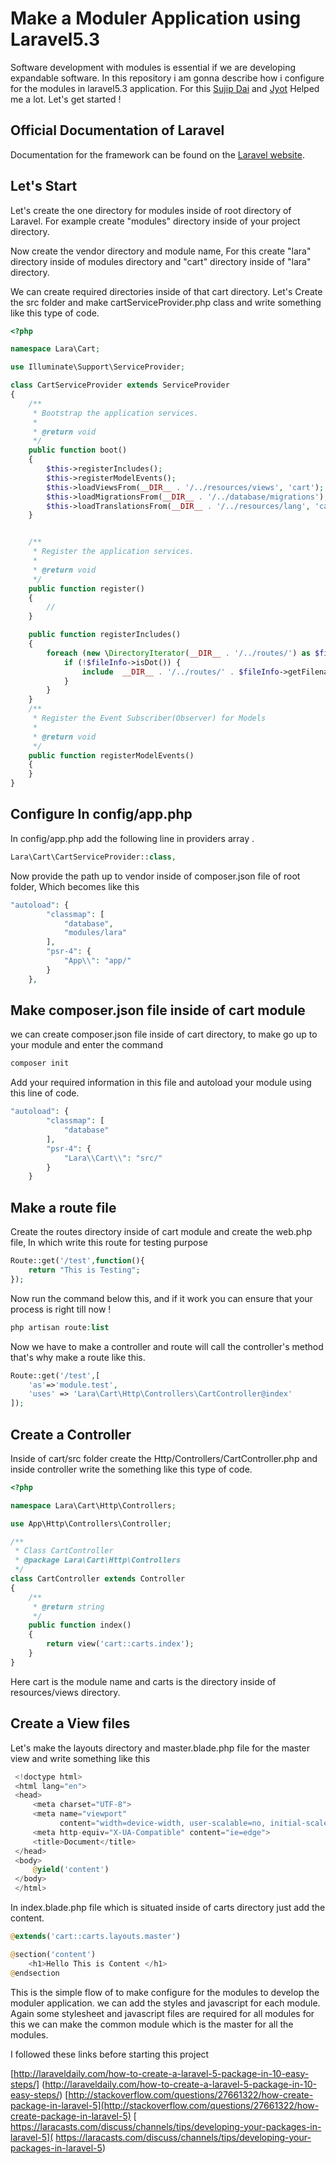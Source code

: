 # Make a Moduler Application using Laravel5.3

Software development with modules is essential if we are developing expandable software. In this repository i am gonna 
describe  how i configure for the modules in laravel5.3 application. For this [Sujip Dai](https://github.com/sudiptpas) and [Jyot](https://github.com/coderjay12)
 Helped me a lot.
 Let's get started ! 

## Official Documentation of Laravel

Documentation for the framework can be found on the [Laravel website](http://laravel.com/docs).

## Let's Start

Let's create the one directory for modules inside of root directory of Laravel. For example create "modules" directory 
inside of your project directory. 

Now create the vendor directory and module name, For this create "lara" directory inside of modules directory and "cart"
directory inside of "lara" directory.

We can create required directories inside of that cart directory. Let's Create the src folder and make cartServiceProvider.php
class and write something like this type of code.

```php
<?php

namespace Lara\Cart;

use Illuminate\Support\ServiceProvider;

class CartServiceProvider extends ServiceProvider
{
    /**
     * Bootstrap the application services.
     *
     * @return void
     */
    public function boot()
    {
        $this->registerIncludes();
        $this->registerModelEvents();
        $this->loadViewsFrom(__DIR__ . '/../resources/views', 'cart');
        $this->loadMigrationsFrom(__DIR__ . '/../database/migrations');
        $this->loadTranslationsFrom(__DIR__ . '/../resources/lang', 'cart');
    }


    /**
     * Register the application services.
     *
     * @return void
     */
    public function register()
    {
        //
    }

    public function registerIncludes()
    {
        foreach (new \DirectoryIterator(__DIR__ . '/../routes/') as $fileInfo) {
            if (!$fileInfo->isDot()) {
                include  __DIR__ . '/../routes/' . $fileInfo->getFilename();
            }
        }
    }
    /**
     * Register the Event Subscriber(Observer) for Models
     *
     * @return void
     */
    public function registerModelEvents()
    {
    }
}
```

## Configure In config/app.php

In config/app.php add the following line in providers array .
```php
Lara\Cart\CartServiceProvider::class,
```
Now provide the path up to vendor inside of composer.json file of root folder, Which becomes like this 
```php
"autoload": {
        "classmap": [
            "database",
            "modules/lara"
        ],
        "psr-4": {
            "App\\": "app/"
        }
    },
```    
## Make composer.json file inside of cart module

we can create composer.json file inside of cart directory, to make go up to your module and enter the command  
```php
composer init
```
Add your required information in this file and autoload your module using this line of code.
```php
"autoload": {
        "classmap": [
            "database"
        ],
        "psr-4": {
            "Lara\\Cart\\": "src/"
        }
    }
```

## Make a route file 

Create the routes directory inside of cart module and create the web.php file, In which write this route for 
testing purpose
```php
Route::get('/test',function(){
    return "This is Testing";
});
```

Now run the command below this, and if it work you can ensure that your process is right till now !

```php
php artisan route:list
```
Now we have to make a controller and route will call the controller's method that's why make a route like this.

```php
Route::get('/test',[
    'as'=>'module.test',
    'uses' => 'Lara\Cart\Http\Controllers\CartController@index'
]);
```

## Create a Controller
Inside of cart/src folder create the Http/Controllers/CartController.php and inside controller write the something like this 
type of code.

```php
<?php

namespace Lara\Cart\Http\Controllers;

use App\Http\Controllers\Controller;

/**
 * Class CartController
 * @package Lara\Cart\Http\Controllers
 */
class CartController extends Controller
{
    /**
     * @return string
     */
    public function index()
    {
        return view('cart::carts.index');
    }
}
```
Here cart is the module name and carts is the directory inside of resources/views directory.

## Create a View files

Let's make the layouts directory and master.blade.php file for the master view and write something like this
```php
 <!doctype html>
 <html lang="en">
 <head>
     <meta charset="UTF-8">
     <meta name="viewport"
           content="width=device-width, user-scalable=no, initial-scale=1.0, maximum-scale=1.0, minimum-scale=1.0">
     <meta http-equiv="X-UA-Compatible" content="ie=edge">
     <title>Document</title>
 </head>
 <body>
     @yield('content')
 </body>
 </html>
```

In index.blade.php file which is situated inside of carts directory just add the content.

```php
@extends('cart::carts.layouts.master')

@section('content')
    <h1>Hello This is Content </h1>
@endsection
```

This is the simple flow of to make configure for the modules to develop the moduler application. we can add the 
styles and javascript for each module. Again some stylesheet and javascript files are required for all modules 
  for this we can make the common module which is the master for all the modules.
  
  I followed these links before starting this project
  
 [http://laraveldaily.com/how-to-create-a-laravel-5-package-in-10-easy-steps/] (http://laraveldaily.com/how-to-create-a-laravel-5-package-in-10-easy-steps/)
 [http://stackoverflow.com/questions/27661322/how-create-package-in-laravel-5](http://stackoverflow.com/questions/27661322/how-create-package-in-laravel-5) 
[  https://laracasts.com/discuss/channels/tips/developing-your-packages-in-laravel-5](  https://laracasts.com/discuss/channels/tips/developing-your-packages-in-laravel-5)